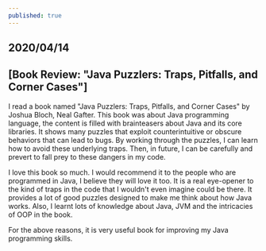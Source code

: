 ```yaml
---
published: true
---
```

## 2020/04/14 
## [Book Review: "Java Puzzlers: Traps, Pitfalls, and Corner Cases"]

I read a book named "Java Puzzlers: Traps, Pitfalls, and Corner Cases" by Joshua Bloch,  Neal Gafter. This book was about Java programming language, the content is filled with brainteasers about Java and its core libraries. It shows many puzzles that exploit counterintuitive or obscure behaviors that can lead to bugs. By working through the puzzles, I can learn how to avoid these underlying traps. Then, in future, I can be carefully and prevert to fall prey to these dangers in my code. 

I love this book so much. I would recommend it to the people who are programmed in Java, I believe they will love it too. It is a real eye-opener to the kind of traps in the code that I wouldn't even imagine could be there. It provides a lot of good puzzles designed to make me think about how Java works. Also, I learnt lots of knowledge about Java, JVM and the intricacies of OOP in the book. 

For the above reasons, it is very useful book for improving my Java programming skills. 

 <img src="https://images-na.ssl-images-amazon.com/images/I/51TZ1WcVNnL._SX396_BO1,204,203,200_.jpg" alt="">
